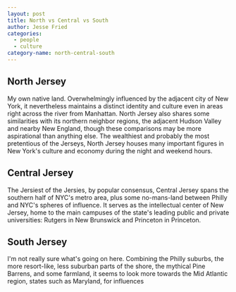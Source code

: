 ```yaml
---
layout: post
title: North vs Central vs South
author: Jesse Fried
categories:
  - people
  - culture
category-name: north-central-south
---
```


## North Jersey

My own native land. Overwhelmingly influenced by the adjacent city of New York, it nevertheless maintains a distinct identity and culture even in areas right across the river from Manhattan. North Jersey also shares some similarities with its northern neighbor regions, the adjacent Hudson Valley and nearby New England, though these comparisons may be more aspirational than anything else. The wealthiest and probably the most pretentious of the Jerseys, North Jersey houses many important figures in New York's culture and economy during the night and weekend hours. 

## Central Jersey

The Jersiest of the Jersies, by popular consensus, Central Jersey spans the southern half of NYC's metro area, plus some no-mans-land between Philly and NYC's spheres of influence. It serves as the intellectual center of New Jersey, home to the main campuses of the state's leading public and private universities: Rutgers in New Brunswick and Princeton in Princeton. 

## South Jersey

I'm not really sure what's going on here. Combining the Philly suburbs, the more resort-like, less suburban parts of the shore, the mythical Pine Barrens, and some farmland, it seems to look more towards the  Mid Atlantic region, states such as Maryland, for influences
